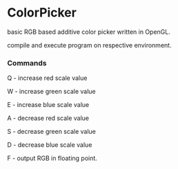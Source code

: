 # ColorPicker
basic RGB based additive color picker written in OpenGL.

compile and execute program on respective environment.


### Commands 

Q - increase red scale value

W - increase green scale value

E - increase blue scale value


A - decrease red scale value

S - decrease green scale value

D - decrease blue scale value


F - output RGB in floating point.
